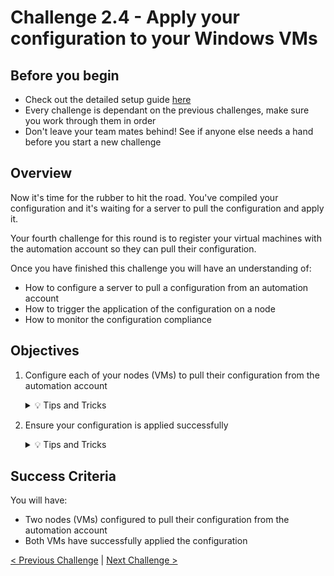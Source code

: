 # Challenge 2.4 - Apply your configuration to your Windows VMs

## Before you begin

* Check out the detailed setup guide [here](Setup/readme.md)
* Every challenge is dependant on the previous challenges, make sure you work through them in order
* Don't leave your team mates behind! See if anyone else needs a hand before you start a new challenge

## Overview

Now it's time for the rubber to hit the road. You've compiled your configuration and it's waiting for a server to pull the configuration and apply it.

Your fourth challenge for this round is to register your virtual machines with the automation account so they can pull their configuration.

Once you have finished this challenge you will have an understanding of:

* How to configure a server to pull a configuration from an automation account
* How to trigger the application of the configuration on a node
* How to monitor the configuration compliance

## Objectives

1. Configure each of your nodes (VMs) to pull their configuration from the automation account

    <details>
    <summary>💡 Tips and Tricks</summary>
    <ul>
        <li>You can do this with PowerShell/CLI or with bicep - which will you choose?</li>
        <li>Which configuration mode will you choose?</li>
        <li>How often will you configure your servers to update and apply their configuration</li>
    </ul>
    </details>

1. Ensure your configuration is applied successfully

    <details>
    <summary>💡 Tips and Tricks</summary>
    <ul>
        <li>Which cmdlets can you run on your VMs to manually pull a new configuration or start applying the configuration?</li>
        <li>Where in the Azure Portal can you view configuration compliance?</li>
    </ul>
    </details>

## Success Criteria

You will have:
 - Two nodes (VMs) configured to pull their configuration from the automation account
 - Both VMs have successfully applied the configuration

[< Previous Challenge](../2.3/readme.md) | [Next Challenge >](../2.5/readme.md)
